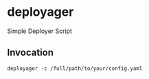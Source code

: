 # deployager
Simple Deployer Script

## Invocation

```
deployager -c /full/path/to/your/config.yaml
```
